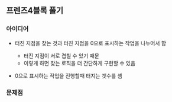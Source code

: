 ## 프렌즈4블록 풀기

### 아이디어

- 터진 지점을 찾는 것과 터진 지점을 0으로 표시하는 작업을 나누어서 함

  - 터진 지점이 서로 겹칠 수 있기 때문
  - 이렇게 하면 찾는 로직을 더 간단하게 구현할 수 있음

- 0으로 표시하는 작업을 진행할때 터지는 갯수를 셈

### 문제점
